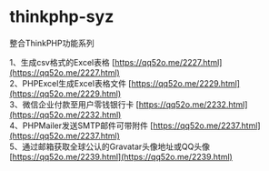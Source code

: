 # thinkphp-syz
整合ThinkPHP功能系列


1、生成csv格式的Excel表格 [https://qq52o.me/2227.html](https://qq52o.me/2227.html)  
2、PHPExcel生成Excel表格文件 [https://qq52o.me/2229.html](https://qq52o.me/2229.html)  
3、微信企业付款至用户零钱银行卡 [https://qq52o.me/2232.html](https://qq52o.me/2232.html)  
4、PHPMailer发送SMTP邮件可带附件 [https://qq52o.me/2237.html](https://qq52o.me/2237.html)  
5、通过邮箱获取全球公认的Gravatar头像地址或QQ头像 [https://qq52o.me/2239.html](https://qq52o.me/2239.html)  

